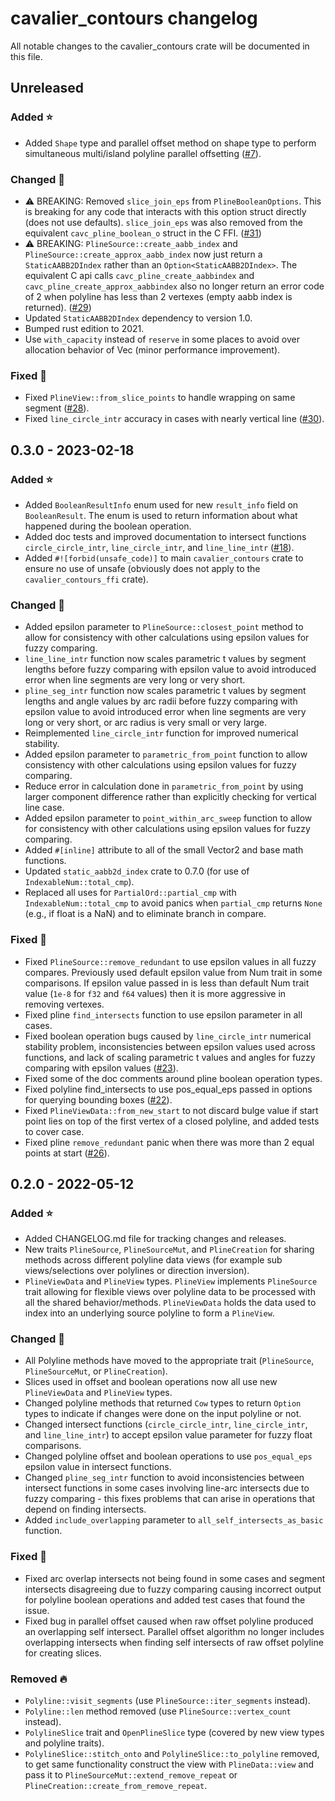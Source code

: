 # cavalier_contours changelog

All notable changes to the cavalier_contours crate will be documented in this file.

## Unreleased

### Added ⭐

- Added `Shape` type and parallel offset method on shape type to perform simultaneous multi/island
  polyline parallel offsetting ([#7](https://github.com/jbuckmccready/cavalier_contours/issues/7)).

### Changed 🔧

- ⚠️ BREAKING: Removed `slice_join_eps` from `PlineBooleanOptions`. This is breaking for any code
  that interacts with this option struct directly (does not use defaults). `slice_join_eps` was
  also removed from the equivalent `cavc_pline_boolean_o` struct in the C FFI.
  ([#31](https://github.com/jbuckmccready/cavalier_contours/pull/31))
- ⚠️ BREAKING: `PlineSource::create_aabb_index` and `PlineSource::create_approx_aabb_index` now
  just return a `StaticAABB2DIndex` rather than an `Option<StaticAABB2DIndex>`. The equivalent C api
  calls `cavc_pline_create_aabbindex` and `cavc_pline_create_approx_aabbindex` also no longer
  return an error code of 2 when polyline has less than 2 vertexes (empty aabb index is returned).
  ([#29](https://github.com/jbuckmccready/cavalier_contours/pull/29))
- Updated `StaticAABB2DIndex` dependency to version 1.0.
- Bumped rust edition to 2021.
- Use `with_capacity` instead of `reserve` in some places to avoid over allocation behavior of Vec
  (minor performance improvement).

### Fixed 🐛

- Fixed `PlineView::from_slice_points` to handle wrapping on same segment
  ([#28](https://github.com/jbuckmccready/cavalier_contours/pull/28)).
- Fixed `line_circle_intr` accuracy in cases with nearly vertical line
  ([#30](https://github.com/jbuckmccready/cavalier_contours/pull/30)).

## 0.3.0 - 2023-02-18

### Added ⭐

- Added `BooleanResultInfo` enum used for new `result_info` field on `BooleanResult`. The enum
  is used to return information about what happened during the boolean operation.
- Added doc tests and improved documentation to intersect functions `circle_circle_intr`,
  `line_circle_intr`, and `line_line_intr`
  ([#18](https://github.com/jbuckmccready/cavalier_contours/pull/18)).
- Added `#![forbid(unsafe_code)]` to main `cavalier_contours` crate to ensure no use of unsafe
  (obviously does not apply to the `cavalier_contours_ffi` crate).

### Changed 🔧

- Added epsilon parameter to `PlineSource::closest_point` method to allow for consistency with other
  calculations using epsilon values for fuzzy comparing.
- `line_line_intr` function now scales parametric t values by segment lengths before fuzzy comparing
  with epsilon value to avoid introduced error when line segments are very long or very short.
- `pline_seg_intr` function now scales parametric t values by segment lengths and angle values by
  arc radii before fuzzy comparing with epsilon value to avoid introduced error when line segments
  are very long or very short, or arc radius is very small or very large.
- Reimplemented `line_circle_intr` function for improved numerical stability.
- Added epsilon parameter to `parametric_from_point` function to allow consistency with other
  calculations using epsilon values for fuzzy comparing.
- Reduce error in calculation done in `parametric_from_point` by using larger component difference
  rather than explicitly checking for vertical line case.
- Added epsilon parameter to `point_within_arc_sweep` function to allow for consistency with other
  calculations using epsilon values for fuzzy comparing.
- Added `#[inline]` attribute to all of the small Vector2 and base math functions.
- Updated `static_aabb2d_index` crate to 0.7.0 (for use of `IndexableNum::total_cmp`).
- Replaced all uses for `PartialOrd::partial_cmp` with `IndexableNum::total_cmp` to avoid panics
  when `partial_cmp` returns `None` (e.g., if float is a NaN) and to eliminate branch in compare.

### Fixed 🐛

- Fixed `PlineSource::remove_redundant` to use epsilon values in all fuzzy compares. Previously
  used default epsilon value from Num trait in some comparisons. If epsilon value passed in is less
  than default Num trait value (`1e-8` for `f32` and `f64` values) then it is more aggressive in
  removing vertexes.
- Fixed pline `find_intersects` function to use epsilon parameter in all cases.
- Fixed boolean operation bugs caused by `line_circle_intr` numerical stability problem,
  inconsistencies between epsilon values used across functions, and lack of scaling parametric t
  values and angles for fuzzy comparing with epsilon values
  ([#23](https://github.com/jbuckmccready/cavalier_contours/issues/23)).
- Fixed some of the doc comments around pline boolean operation types.
- Fixed polyline find_intersects to use pos_equal_eps passed in options for querying bounding boxes
  ([#22](https://github.com/jbuckmccready/cavalier_contours/pull/22)).
- Fixed `PlineViewData::from_new_start` to not discard bulge value if start point lies on top of the
  first vertex of a closed polyline, and added tests to cover case.
- Fixed pline `remove_redundant` panic when there was more than 2 equal points at start
  ([#26](https://github.com/jbuckmccready/cavalier_contours/pull/26)).

## 0.2.0 - 2022-05-12

### Added ⭐

- Added CHANGELOG.md file for tracking changes and releases.
- New traits `PlineSource`, `PlineSourceMut`, and `PlineCreation` for sharing methods across
  different polyline data views (for example sub views/selections over polylines or direction
  inversion).
- `PlineViewData` and `PlineView` types. `PlineView` implements `PlineSource` trait allowing for
  flexible views over polyline data to be processed with all the shared behavior/methods.
  `PlineViewData` holds the data used to index into an underlying source polyline to form a
  `PlineView`.

### Changed 🔧

- All Polyline methods have moved to the appropriate trait (`PlineSource`, `PlineSourceMut`, or
  `PlineCreation`).
- Slices used in offset and boolean operations now all use new `PlineViewData` and `PlineView`
  types.
- Changed polyline methods that returned `Cow` types to return `Option` types to indicate if changes
  were done on the input polyline or not.
- Changed intersect functions (`circle_circle_intr`, `line_circle_intr`, and `line_line_intr`) to
  accept epsilon value parameter for fuzzy float comparisons.
- Changed polyline offset and boolean operations to use `pos_equal_eps` epsilon value in intersect
  functions.
- Changed `pline_seg_intr` function to avoid inconsistencies between intersect functions in some
  cases involving line-arc intersects due to fuzzy comparing - this fixes problems that can arise in
  operations that depend on finding intersects.
- Added `include_overlapping` parameter to `all_self_intersects_as_basic` function.

### Fixed 🐛

- Fixed arc overlap intersects not being found in some cases and segment intersects disagreeing due
  to fuzzy comparing causing incorrect output for polyline boolean operations and added test cases
  that found the issue.
- Fixed bug in parallel offset caused when raw offset polyline produced an overlapping self
  intersect. Parallel offset algorithm no longer includes overlapping intersects when finding self
  intersects of raw offset polyline for creating slices.

### Removed 🔥

- `Polyline::visit_segments` (use `PlineSource::iter_segments` instead).
- `Polyline::len` method removed (use `PlineSource::vertex_count` instead).
- `PolylineSlice` trait and `OpenPlineSlice` type (covered by new view types and polyline traits).
- `PolylineSlice::stitch_onto` and `PolylineSlice::to_polyline` removed, to get same functionality
  construct the view with `PlineData::view` and pass it to `PlineSourceMut::extend_remove_repeat` or
  `PlineCreation::create_from_remove_repeat`.

